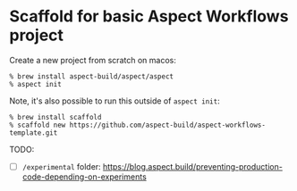 # Scaffold for basic Aspect Workflows project

Create a new project from scratch on macos:

```
% brew install aspect-build/aspect/aspect
% aspect init
```

Note, it's also possible to run this outside of `aspect init`:

```shell
% brew install scaffold
% scaffold new https://github.com/aspect-build/aspect-workflows-template.git
```

TODO:

- [ ] `/experimental` folder: https://blog.aspect.build/preventing-production-code-depending-on-experiments
